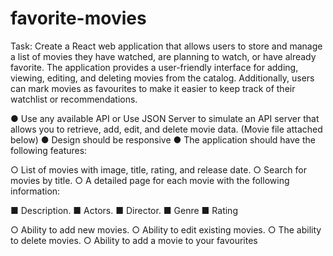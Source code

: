 # favorite-movies

Task: Create a React web application that allows users to store and manage a
list of movies they have watched, are planning to watch, or have already
favorite. The application provides a user-friendly interface for adding,
viewing, editing, and deleting movies from the catalog. Additionally, users can
mark movies as favourites to make it easier to keep track of their watchlist or
recommendations.

● Use any available API or Use JSON Server to simulate an API server that allows
you to retrieve, add, edit, and delete movie data. (Movie file attached below) ●
Design should be responsive ● The application should have the following
features:

○ List of movies with image, title, rating, and release date. ○ Search for
movies by title. ○ A detailed page for each movie with the following
information:

■ Description. ■ Actors. ■ Director. ■ Genre ■ Rating

○ Ability to add new movies. ○ Ability to edit existing movies. ○ The ability to
delete movies. ○ Ability to add a movie to your favourites

